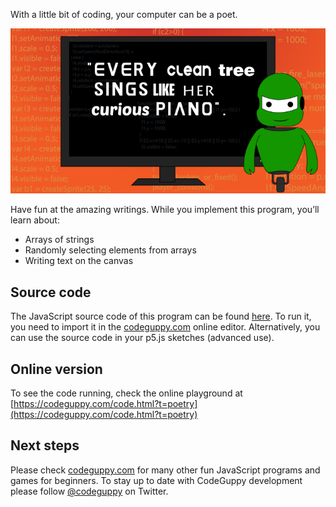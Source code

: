 With a little bit of coding, your computer can be a poet.

![Image](thumb.png)

Have fun at the amazing writings. While you implement this program, you’ll learn about:

-	Arrays of strings
-	Randomly selecting elements from arrays
-	Writing text on the canvas
 
## Source code 
The JavaScript source code of this program can be found [here](sketches/program.js). To run it, you need to import it in the [codeguppy.com](https://codeguppy.com) online editor. Alternatively, you can use the source code in your p5.js sketches (advanced use). 
## Online version 
To see the code running, check the online playground at [https://codeguppy.com/code.html?t=poetry](https://codeguppy.com/code.html?t=poetry) 
## Next steps 
Please check [codeguppy.com](https://codeguppy.com) for many other fun JavaScript programs and games for beginners. To stay up to date with CodeGuppy development please follow [@codeguppy](https://twitter.com/codeguppy) on Twitter.  

